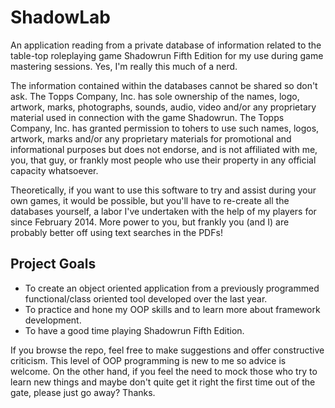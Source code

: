 # ShadowLab

An application reading from a private database of information related to the table-top roleplaying 
game Shadowrun Fifth Edition for my use during game mastering sessions. Yes, I'm really this much 
of a nerd.

The information contained within the databases cannot be shared so don't ask.  The Topps Company, Inc. 
has sole ownership of the names, logo, artwork, marks, photographs, sounds, audio, video and/or any 
proprietary material used in connection with the game Shadowrun. The Topps Company, Inc. has granted 
permission to tohers to use such names, logos, artwork, marks and/or any proprietary materials for 
promotional and informational purposes but does not endorse, and is not affiliated with me, you, 
that guy, or frankly most people who use their property in any official capacity whatsoever. 

Theoretically, if you want to use this software to try and assist during your own games, it would 
be possible, but you'll have to re-create all the databases yourself, a labor I've undertaken with 
the help of my players for since February 2014.  More power to you, but frankly you (and I) are 
probably better off using text searches in the PDFs!

## Project Goals
 - To create an object oriented application from a previously programmed functional/class oriented 
 tool developed over the last year.
 - To practice and hone my OOP skills and to learn more about framework development.
 - To have a good time playing Shadowrun Fifth Edition.

If you browse the repo, feel free to make suggestions and offer constructive criticism. This level of OOP 
programming is new to me so advice is welcome.  On the other hand, if you feel the need to mock those who 
try to learn new things and maybe don't quite get it right the first time out of the gate, please just go 
away?  Thanks.
